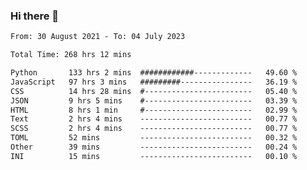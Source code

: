 ### Hi there 👋

<!--
**dominoto/dominoto** is a ✨ _special_ ✨ repository because its `README.md` (this file) appears on your GitHub profile.

Here are some ideas to get you started:

- 🔭 I’m currently working on ...
- 🌱 I’m currently learning ...
- 👯 I’m looking to collaborate on ...
- 🤔 I’m looking for help with ...
- 💬 Ask me about ...
- 📫 How to reach me: ...
- 😄 Pronouns: ...
- ⚡ Fun fact: ...
-->
<!--START_SECTION:waka-->

```txt
From: 30 August 2021 - To: 04 July 2023

Total Time: 268 hrs 12 mins

Python       133 hrs 2 mins  ############-------------   49.60 %
JavaScript   97 hrs 3 mins   #########----------------   36.19 %
CSS          14 hrs 28 mins  #------------------------   05.40 %
JSON         9 hrs 5 mins    #------------------------   03.39 %
HTML         8 hrs 1 min     #------------------------   02.99 %
Text         2 hrs 4 mins    -------------------------   00.77 %
SCSS         2 hrs 4 mins    -------------------------   00.77 %
TOML         52 mins         -------------------------   00.32 %
Other        39 mins         -------------------------   00.24 %
INI          15 mins         -------------------------   00.10 %
```

<!--END_SECTION:waka-->
